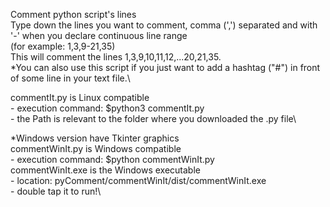 Comment python script's lines\
Type down the lines you want to comment, comma (',') separated and with  '-' when you declare continuous line range\
(for example: 1,3,9-21,35)\
This will comment the lines 1,3,9,10,11,12,...20,21,35.\
*You can also use this script if you just want to add a hashtag ("#") in front of some line in your text file.\

commentIt.py is Linux compatible\
    - execution command: $python3 commentIt.py\
    - the Path is relevant to the folder where you downloaded the .py file\

*Windows version have Tkinter graphics\
commentWinIt.py is Windows compatible\
    - execution command: $python commentWinIt.py\
commentWinIt.exe is the Windows executable\
    - location: pyComment/commentWinIt/dist/commentWinIt.exe\
    - double tap it to run!\
